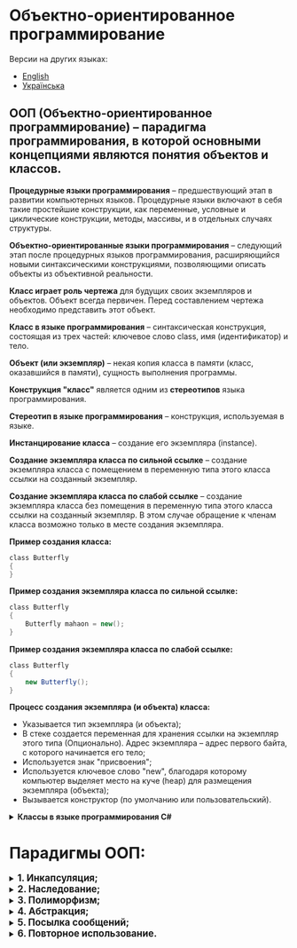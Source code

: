 # **Объектно-ориентированное программирование**

Версии на других языках:
- [English][readme.en]
- [Українська][readme.ua]

## **ООП (Объектно-ориентированное программирование)** – парадигма программирования, в которой основными концепциями являются понятия **объектов** и **классов**.

**Процедурные языки программирования** – предшествующий этап в развитии компьютерных языков. Процедурные языки включают в себя такие простейшие конструкции, как переменные, условные и циклические конструкции, методы, массивы, и в отдельных случаях структуры.

**Объектно-ориентированные языки программирования** – следующий этап после процедурных языков программирования, расширяющийся новыми синтаксическими конструкциями, позволяющими описать объекты из объективной реальности.

**Класс играет роль чертежа** для будущих своих экземпляров и объектов. Объект всегда первичен. Перед составлением чертежа необходимо представить этот объект.

**Класс в языке программирования** – синтаксическая конструкция, состоящая из трех частей: ключевое слово class, имя (идентификатор) и тело.

**Объект (или экземпляр)** – некая копия класса в памяти (класс, оказавшийся в памяти), сущность выполнения программы.

**Конструкция "класс"** является одним из **стереотипов** языка программирования.

**Стереотип в языке программирования** – конструкция, используемая в языке.

**Инстанцирование класса** – создание его экземпляра (instance).

**Создание экземпляра класса по сильной ссылке** – создание экземпляра класса с помещением в переменную типа этого класса ссылки на созданный экземпляр.

**Создание экземпляра класса по слабой ссылке** – создание экземпляра класса без помещения в переменную типа этого класса ссылки на созданный экземпляр. В этом случае обращение к членам класса возможно только в месте создания экземпляра.

**Пример создания класса:**

```cs
сlass Butterfly
{
}
```

**Пример создания экземпляра класса по сильной ссылке:**

```cs
сlass Butterfly
{
    Butterfly mahaon = new();
}
```

**Пример создания экземпляра класса по слабой ссылке:**

```cs
сlass Butterfly
{
    new Butterfly();
}
```

**Процесс создания экземпляра (и объекта) класса:**
-	Указывается тип экземпляра (и объекта);
-	В стеке создается переменная для хранения ссылки на экземпляр этого типа (Опционально). Адрес экземпляра – адрес первого байта, с которого начинается его тело;
-	Используется знак "присвоения";
-	Используется ключевое слово "new", благодаря которому компьютер выделяет место на куче (heap) для размещения экземпляра (объекта);
-	Вызывается конструктор (по умолчанию или пользовательский).

<details>
<summary><b>Классы в языке программирования C#</b></summary>

**Класс в языке программирования C#** – это конструкция, содержащая в себе поля и методы.

**Объект (и экземпляр) в языке программирования C#** – это выделенная область памяти, в которой находятся наши переменные (поля) и методы.  

Класс может содержать в своем теле: **поля, методы, свойства и события**.

Поля определяют состояние, а методы поведение будущего объекта.

**Объекты содержат** в себе статические поля и все методы.
**Экземпляры содержат** в себе нестатические поля и связаны с объектом.

Члены класса имеют **модификаторы доступа.**
**Модификаторы доступа** – ключевые слова, задающие объявленную доступность члена или типа.

Доступ к данным полям осуществляется через **методы доступа**.

**Методы доступа делятся на** методы-мутаторы и методы-аксессоры.

**Метод-мутатор (setter)** – метод, изменяющий значение поля.

**Метод-аксессор (getter)** – метод, возвращающий значение поля.

**Свойство с одним методом доступа** – свойство только для записи (WriteOnly) или только для чтения (ReadOnly).

**Автоматически реализуемые свойства** – более лаконичная форма свойств, их есть смысл использовать, когда в методах доступа "get" и "set" не требуется дополнительная логика. При создании автоматически реализуемых свойств компилятор создаст закрытое анонимное резервное поле, которое будет доступно с помощью методов доступа "get" и "set".

**Конструктор по умолчанию** - конструктор без параметров, которым может быть как явно определён разработчиком, 
так и создан компилятором, если в классе явно не определено никаких других конструкторов.

**Пользовательский конструктор** - конструктор с параметрами, определённый разработчиком (пользователем языка программирования).

При наличии в классе пользовательского конструктора для вызова конструктора по умолчанию необходимо его явно определить.
Для вызова из одного конструктора другого конструктора необходимо использовать ключевое слово **this**.

</details>

# **Парадигмы ООП:**

<details>
<summary><b style="font-size: 1.2em">1.	Инкапсуляция;</b></summary>

**Инкапсуляция** - свойство системы, позволяющее объединить данные и методы, работающие с ними, в классе, а также скрыть детали реализации от пользователя.

Формы инкапсуляции:
1. **Сокрытие членов базового класса** - использование модификаторов virtual/override:

    ```cs
        internal class BaseClass
        {
            public virtual void BaseClassMethod()
            {
                Console.WriteLine(nameof(BaseClass));
            }
        }

        internal class DerivedClass : BaseClass
        {
            public override void BaseClassMethod()
            {
                Console.WriteLine(nameof(DerivedClass));
            }
        }

        internal class DemoClass
        {
            private void DemoMethod()
            {
                DerivedClass derivedClass = new DerivedClass();
                // Implementation of "BaseClassMethod" method is hidden by derived
                // class implementation via virtual/override modifiers:
                derivedClass.BaseClassMethod();
            }
        }
    ```

2. **Сокрытие реализации** – использование модификаторов доступа, приведение к базовому типу:

    ```cs
        public class BaseClass
        {
            public void BaseClassPublicMethod()
            {
            }

            protected void BaseClassProtectedMethod()
            {
            }

            private void BaseClassPrivateMethod()
            {
            }
        }

        public class DerivedClass : BaseClass
        {
            public void DerivedClassPublicMethod()
            {
                // Error: private methods are not inherited: Uncomment the following
                // code to see the errors.
                # BaseClassPrivateMethod();

                // Protected and public methods are inherited, but only available
                // inside the derived classes:
                BaseClassProtectedMethod();
            }
        }

        internal class DemoClass
        {
            private void DemoMethod()
            {
                BaseClass baseClass = new();
                baseClass.BaseClassPublicMethod();

                DerivedClass derivedClass = new();
                derivedClass.DerivedClassPublicMethod();

                // Public methods are inherited and available outside the derived classes:
                derivedClass.BaseClassPublicMethod();

                // Error: derived class members are not available in the base class variables:
                // Uncomment the following code to see the errors.
                # BaseClass derivedInBaseClassVariable = new DerivedClass();
                # derivedInBaseClassVariable.DerivedClassPublicMethod();
            }
        }
    ```

3. **Сокрытие частей программных систем** – инкапсуляция вариаций (например, шаблон проектирования "Facade"):

    ```cs
    internal class ClassA
    {
        private readonly string _content;

        public ClassA(string content)
        {
            _content = content;
        }

        public void DisplayContent()
        {
            Console.ForegroundColor = ConsoleColor.Green;
            Console.WriteLine(_content);
            Console.ResetColor();
        }
    }

    internal class ClassB
    {
        private readonly string _content;

        public ClassB(string content)
        {
            _content = content;
        }

        public void DisplayContent()
        {
            Console.ForegroundColor = ConsoleColor.Red;
            Console.WriteLine(_content);
            Console.ResetColor();
        }
    }

    internal class ClassFacade
    {
        private readonly ClassA _classA;
        private readonly ClassB _classB;

        public ClassFacade(string contentClassA, string contentClassB)
        {
            _classA = new ClassA(contentClassA);
            _classB = new ClassB(contentClassB);
        }

        public void DisplayContent()
        {
            _classA.DisplayContent();
            _classB.DisplayContent();
        }
    }

    internal class DemopClass
    {
        public void DemoMethod()
        {
            // Parts of the software system (classes A and B) is hidden behind
            // the Facade object 'ClassFacade':
            ClassFacade classFacade = new("ContentClassA", "ContentClassB");

            classFacade.DisplayContent();

            // Instead of directly infocation parts (classes A and B) of the
            // software system separatly:
            ClassA classA = new("ContentClassA");
            ClassB classB = new("ContentClassB");

            classA.DisplayContent();
            classB.DisplayContent();
        }
    }
    ```

Также в информатике существует отдельное, но похожее понятие **"Сокрытие информации"**, которое состоит из трёх основных частей:

-	**Сокрытие реализации** членов класса:

    ```cs
        internal class ClassA
        {
            public void ClassAMethod()
            {
                DateTime dateTime = DateTime.Now;

                Console.WriteLine(dateTime);
            }
        }

        internal class ClassB
        {
            public void ClassBMethod()
            {
                ClassA classA = new();

                // The implementation (instructions inside 'ClassAMethod') is hidden
                // from the user.
                classA.ClassAMethod();
            }
        }
    ```

-	**Инкапсуляция вариаций** как сокрытие частей программных систем (Пересекается с третьей формой инкапсуляции);
-	**Сокрытие типов данных**, часто реализуемое через использование переменных типов "dynamic" и "var":

    ```cs
        internal class Class
        {
            public int Method1()
            {
                return new int();
            }

            public double Method2()
            {
                return new double();
            }

            public void ClassMethod()
            {
                // Data types are hidden by variables 'var' and 'dynamic':
                var varVariable = Method1();
                dynamic dynamicVariable = Method2();

                Console.WriteLine(varVariable);
                Console.WriteLine(dynamicVariable);
            }
        }
    ```

</details>

<details>
<summary><b style="font-size: 1.2em">2.	Наследование;</b></summary>

**Наследование** - свойство системы, позволяющее описать новый класс на основе существующего;

Варианты наименований классов в отношениях:
- Базовый класс – Производный класс;
- Суперкласс – Подкласс (сабкласс);
- Родительский класс – Дочерний класс;
- Класс-родитель – Класс-потомок;

Пример реализации наследования:

```cs
public class BaseClass
{
    public void BaseClassPublicMethod()
    {
    }

    protected void BaseClassProtectedMethod()
    {
    }

    private void BaseClassPrivateMethod()
    {
    }
}

public class DerivedClass : BaseClass
{
    public void DerivedClassPublicMethod()
    {
        // Error: private methods are not inherited:
        // Uncomment the following code to see the errors.
        # BaseClassPrivateMethod();

        // Protected and public methods are inherited, but only available
        // inside the derived classes:
        BaseClassProtectedMethod();
    }
}

internal class Program
{
    private static void Main(string[] args)
    {
        BaseClass baseClass = new();
        baseClass.BaseClassPublicMethod();

        DerivedClass derivedClass = new();
        derivedClass.DerivedClassPublicMethod();

        // Public methods are inherited and available outside the derived classes:
        derivedClass.BaseClassPublicMethod();

        Console.WriteLine("Hello, Inheritance!");
    }
}
```

</details>
<details>
<summary><b style="font-size: 1.2em">3.	Полиморфизм;</b></summary>

**Полиморфизм** - возможность объектов с одинаковой спецификацией иметь разную реализацию. 

Типы полиморфизма:

- **Классический принудительный** – имеет 2 формы:
    1. **Использование виртуальных членов:** переопределение членов, реализуемое модификаторами virtual/override:
    
        ```cs
        internal class BaseClass
        {
            public virtual void Action()
            {
                Console.WriteLine(nameof(BaseClass));
            }
        }

        internal class DerivedClass1 : BaseClass
        {
            public override void Action()
            {
                Console.WriteLine(nameof(DerivedClass1));
            }
        }

        internal class DerivedClass2 : BaseClass
        {
            public override void Action()
            {
                Console.WriteLine(nameof(DerivedClass2));
            }
        }

        internal class ClassDemo
        {
            public virtual void MethodDemo()
            {
                BaseClass instance = new();
                instance.Action();

                // Overriden method of the derived class replaces method of the base class:
                instance = new DerivedClass1();
                instance.Action();

                // Overriden method of the another derived class replaces overriden
                // method of the previous class:
                instance = new DerivedClass2();
                instance.Action();
            }
        }
        ```

    2. **Сокрытие членов класса**, реализуемое приведением к базовому типу:
    
        ```cs
        internal class BaseClass
        {
            public void BaseClassMethod()
            {
            }
        }

        internal class DerivedClass : BaseClass
        {
            public void DerivedClassMethod()
            {
            }
        }

        internal class ClassDemo
        {
            public void MethodDemo()
            {
                DerivedClass derivedClass = new();

                // Instance of the derived class type in the variable of the derived
                // class type has access to derived class and base class methods:
                derivedClass.DerivedClassMethod();
                derivedClass.BaseClassMethod();

                BaseClass baseClass = derivedClass;
                // Instance of the derived class type in the variable of the base
                // class type has only access to base class method:
                //Uncomment the following code to see the errors.
                # baseClass.DerivedClassMethod();
                baseClass.BaseClassMethod();
            }
        }
        ```

    При наличии в одной конструкции сразу двух форм полиморфизма, первая форма нейтрализует вторую.

- **Ad Hoc полиморфизм** - полиморфизм, основанный перегрузке методов:

        ```cs
        internal class AdHoc
        {
            public void AdHocMethod(int arg)
            {
                Console.WriteLine("int arg method");
            }

            public void AdHocMethod(string arg)
            {
                Console.WriteLine("string arg method");
            }

            public void AdHocMethod(bool arg)
            {
                Console.WriteLine("bool arg method");
            }
        }

        internal class ClassDemo
        {
            public void MethodDemo()
            {
                AdHoc adHoc = new();

                // Different method implementations are called when arguments of
                // different types are passed to a method:
                adHoc.AdHocMethod(new int());
                adHoc.AdHocMethod(new string('-', 10));
                adHoc.AdHocMethod(new bool());
            }
        }
        ```

- **Полиморфизм "Утиной типизации"**:
    - Реализация через тип **dynamic**:

        ```cs
        public class ClassA
        {
            public void Action()
            {
            }
        }

        public class ClassB
        {
            public void Action()
            {
            }
        }

        internal class AdHocDemoClass
        {
            public void AdHocDemoMethod()
            {
                dynamic dynamicVariable = new ClassA();
                dynamicVariable.Action();

                dynamicVariable = new ClassB();
                dynamicVariable.Action();
            }
        }
        ```

    - Реализация через **наследование наследников от общего базового типа**:

        ```cs
        public class ClassA
        {
            public void Action()
            {
            }
        }

        public class ClassB
        {
            public void Action()
            {
            }
        }

        public interface IAction
        {
            public void Action();
        }

        public class DerivedClassA : ClassA, IAction
        {
        }

        public class DerivedClassB : ClassB, IAction
        {
        }

        internal class AdHocDemoClass
        {
            public void AdHocDemoMethod()
            {
                IAction iActionVariable = new DerivedClassA();
                iActionVariable.Action();

                iActionVariable = new DerivedClassB();
                iActionVariable.Action();
            }
        }
        ```

</details>
<details>
<summary><b style="font-size: 1.2em">4.	Абстракция;</b></summary>

**Абстракция** - придание объекту характеристик, чётко определяющих его концептуальные границы, отличая от всех других объектов. Позволяет работать с объектом, не вдаваясь в особенности реализации;

**Абстрагирование** – это способ выделить набор значимых характеристик объекта, исключая из рассмотрения незначимые. Соответственно, абстракция – это набор всех таких характеристик.

**Интерфейс** – семантическая и синтаксическая конструкция в коде программы, используемая для специфицирования услуг, предоставляемых классом или компонентом.

**Конструкция "интерфейс" в языке программирования** – стереотип, являющийся аналогом чистого абстрактного класса, в котором запрещена любая реализация.

```cs
internal abstract class ClassBase
{
    public abstract int Function(string data);
}

internal interface IFunction
{
    public int Function(string data);
}

internal class DerivedClass1 : ClassBase
{
    public override int Function(string data)
    {
        return data.Length;
    }

    public void Procedure(string data)
    {
        Console.WriteLine(data);
    }
}

internal class DerivedClass2 : IFunction
{
    public int Function(string data)
    {
        return data.Length;
    }

    public void Procedure(string data)
    {
        Console.WriteLine(data);
    }
}

internal class Program
{
    private static void Main(string[] args)
    {
        // Abstraction discards implementation members it doesn't have:
        ClassBase instance1 = new DerivedClass1();
        instance1.Function(nameof(ClassBase));
        //Uncomment the following code to see the errors.
        #instance1.Procedure(nameof(DerivedClass1));

        IFunction instance2 = new DerivedClass2();
        instance1.Function(nameof(IFunction));
        //Uncomment the following code to see the errors.
        #instance1.Procedure(nameof(DerivedClass2));

        Console.WriteLine("Hello, Abstraction!");
    }
}
```

</details>
<details>
<summary><b style="font-size: 1.2em">5.	Посылка сообщений;</b></summary>

**Посылка сообщений** - способ передачи управления объекту. Если объект должен отвечать на это сообщение, то у него должен быть метод, соответствующий этому сообщению;

Иначе говоря, это организация информационных потоков между объектами:

```cs
internal class ClassDemo
{
    public void MethodDemo()
    {
    }
}

internal class Program
{
    private static void Main(string[] args)
    {
        ClassDemo class1 = new();
        // Sending the message is named 'MethodDemo' from object of class
        // 'Program' to object of class 'ClassDemo' even without any arguments
        class1.MethodDemo();

        Console.WriteLine("Hello, World!");
    }
}
```

</details>
<details>
<summary><b style="font-size: 1.2em">6.	Повторное использование.</b></summary>

**Повторное использование** - парадигма в ООП, в которой утверждается, что программы (компьютерные программы, программные модули) должны частично либо полностью состоять из частей, написанных ранее компонентов и/или частей других программ (систем). Это основная методология, которая применяется для сокращения трудозатрат при разработке сложных систем.

В категорию повторного использования входит всё, используемое более одного раза: методы, классы/структуры, наследование, библиотеки и фреймворки.

Код класса для переиспользования из той же сборки, где производится переиспользование:

```cs
namespace Reuse
{
    internal class ReusableClass1
    {
        public void ReusableMethod()
        {
        }
    }
}

```

Код класса для переиспользования из другой сборки (например, библиотеки):

```cs
namespace ReusableCodeLibrary
{
    public class ReusableClass3
    {
        public void ReusableMethod()
        {
        }
    }
}
```

Код класса, выполняющего переиспользование:

```cs
namespace Reuse
{
    internal class ReusableClass2
    {
        private ReusableClass1 ReusableClass1 { get; set; } = new();

        private ReusableClass3 ReusableClass3 { get; set; } = new();

        public void ReusableMethod()
        {
            ReusableClass1.ReusableMethod();
            ReusableClass3.ReusableMethod();
        }
    }
}

internal class Program
{
    private static void Main(string[] args)
    {
        // Reuse of instructions in methods and objects described earlier:
        ReusableClass2 reusableClass2 = new();
        reusableClass2.ReusableMethod();

        ReusableClass2 reusableClass1 = new();
        reusableClass2.ReusableMethod();

        ReusableClass2 reusableClass3 = new();
        reusableClass3.ReusableMethod();

        Console.WriteLine("Hello, Reuse!");
    }
}
```

</details>



<!-- LINKS -->

[readme.en]: ./README.md
[readme.ua]: ./README_UA.md
